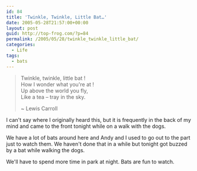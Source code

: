 ```yaml
---
id: 84
title: 'Twinkle, Twinkle, Little Bat…'
date: 2005-05-28T21:57:00+00:00
layout: post
guid: http://top-frog.com/?p=84
permalink: /2005/05/28/twinkle_twinkle_little_bat/
categories:
  - Life
tags:
  - bats
---
```

> Twinkle, twinkle, little bat !  
> How I wonder what you're at !  
> Up above the world you fly,  
> Like a tea – tray in the sky.
> 
> ~ Lewis Carroll

I can't say where I originally heard this, but it is frequently in the back of my mind and came to the front tonight while on a walk with the dogs.

We have a lot of bats around here and Andy and I used to go out to the part just to watch them. We haven't done that in a while but tonight got buzzed by a bat while walking the dogs.

We'll have to spend more time in park at night. Bats are fun to watch.
